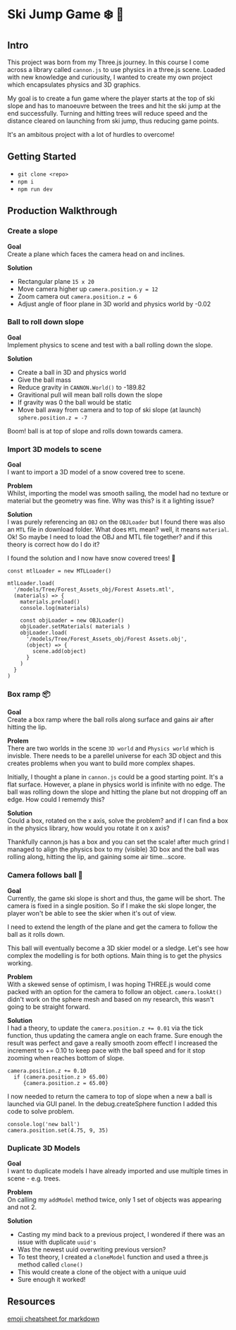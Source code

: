 # Ski Jump Game :snowflake: :ski:

## Intro
This project was born from my Three.js journey. In this course I come across a library called `cannon.js` to use physics in a three.js scene. Loaded with new knowledge and curiousity, I wanted to create my own project which encapsulates physics and 3D graphics. 

My goal is to create a fun game where the player starts at the top of ski slope and has to manoeuvre between the trees and hit the ski jump at the end successfully. Turning and hitting trees will reduce speed and the distance cleared on launching from ski jump, thus reducing game points. 

It's an ambitous project with a lot of hurdles to overcome!

## Getting Started
- `git clone <repo>`
- `npm i`
- `npm run dev`

## Production Walkthrough 

### Create a slope 

**Goal** <br>
Create a plane which faces the camera head on and inclines. 

**Solution** <br>
- Rectangular plane `15 x 20`
- Move camera higher up `camera.position.y = 12`
- Zoom camera out `camera.position.z = 6`
- Adjust angle of floor plane in 3D world and physics world by -0.02

### Ball to roll down slope 

**Goal** <br>
Implement physics to scene and test with a ball rolling down the slope.

**Solution** 
- Create a ball in 3D and physics world 
- Give the ball mass
- Reduce gravity in `CANNON.World()` to -189.82
- Gravitional pull will mean ball rolls down the slope
- If gravity was 0 the ball would be static 
- Move ball away from camera and to top of ski slope (at launch) `sphere.position.z = -7`

Boom! ball is at top of slope and rolls down towards camera. 

### Import 3D models to scene 

**Goal** <br>
I want to import a 3D model of a snow covered tree to scene.

**Problem** <br>
Whilst, importing the model was smooth sailing, the model had no texture or material but the geometry was fine. Why was this? is it a lighting issue?

**Solution** <br>
I was purely referencing an `OBJ` on the `OBJLoader` but I found there was also an `MTL` file in download folder. What does `MTL` mean? well, it means `material`. Ok! So maybe I  need to load the OBJ and MTL file together? and if this theory is correct how do I do it? 

I found the solution and I now have snow covered trees! :evergreen_tree:


```
const mtlLoader = new MTLLoader()

mtlLoader.load(
  '/models/Tree/Forest_Assets_obj/Forest Assets.mtl',
  (materials) => {
    materials.preload()
    console.log(materials)

    const objLoader = new OBJLoader()
    objLoader.setMaterials( materials )
    objLoader.load(
      '/models/Tree/Forest_Assets_obj/Forest Assets.obj',
      (object) => {
        scene.add(object)
      }
    )
  }
)
```

### Box ramp :package:

**Goal** <br>
Create a box ramp where the ball rolls along surface and gains air after hitting the lip.

**Prolem** <br>
There are two worlds in the scene `3D world` and `Physics world` which is invisble. There needs to be a parellel universe for each 3D object and this creates problems when you want to build more complex shapes. 

Initially, I thought a plane in `cannon.js` could be a good starting point. It's a flat surface. However, a plane in physics world is infinite with no edge. The ball was rolling down the slope and hitting the plane but not dropping off an edge. How could I rememdy this?

**Solution** <br>
Could a box, rotated on the x axis, solve the problem? and if I can find a box in the physics library, how would you rotate it on x axis? 

Thankfully cannon.js has a box and you can set the scale! after much grind I managed to align the physics box to my (visible) 3D box and the ball was rolling along, hitting the lip, and gaining some air time...score. 

### Camera follows ball :movie_camera:

**Goal** <br>
Currently, the game ski slope is short and thus, the game will be short. The camera is fixed in a single position. So if I make the ski slope longer, the player won't be able to see the skier when it's out of view. 

I need to extend the length of the plane and get the camera to follow the ball as it rolls down. 

This ball will eventually become a 3D skier model or a sledge. Let's see how complex the modelling is for both options. Main thing is to get the physics working.

**Problem** <br>
With a skewed sense of optimism, I was hoping THREE.js would come packed with an option for the camera to follow an object. `camera.lookAt()` didn't work on the sphere mesh and based on my research, this wasn't going to be straight forward.

**Solution** <br>
I had a theory, to update the `camera.position.z += 0.01` via the tick function, thus updating the camera angle on each frame. Sure enough the result was perfect and gave a really smooth zoom effect! I increased the increment to += 0.10 to keep pace with the ball speed and for it stop zooming when reaches bottom of slope. 

```
camera.position.z += 0.10 
  if (camera.position.z > 65.00) 
     {camera.position.z = 65.00}
```

I now needed to return the camera to top of slope when a new a ball is launched via GUI panel. In the debug.createSphere function I added this code to solve problem.

```
console.log('new ball')
camera.position.set(4.75, 9, 35)
```

### Duplicate 3D Models

**Goal** <br>
I want to duplicate models I have already imported and use multiple times in scene - e.g. trees.

**Problem** <br>
On calling my `addModel` method twice, only 1 set of objects was appearing and not 2.

**Solution** <br>
- Casting my mind back to a previous project, I wondered if there was an issue with duplicate `uuid's` 
- Was the newest uuid overwriting previous version?
- To test theory, I created a `cloneModel` function and used a three.js method called `clone()`
- This would create a clone of the object with a unique uuid
- Sure enough it worked! 

## Resources 
[emoji cheatsheet for markdown](https://github.com/ikatyang/emoji-cheat-sheet/blob/master/README.md#sport)